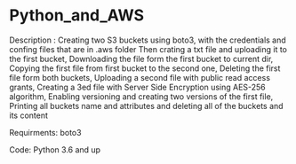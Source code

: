 # Python_and_AWS

Description :
     Creating two S3 buckets using boto3, with the credentials and confing files that are in .aws folder
     Then crating a txt file and uploading it to the first bucket,
     Downloading the file form the first bucket to current dir,
     Copying the first file from first bucket to the second one,
     Deleting the first file form both buckets,
     Uploading a second file with public read access grants,
     Creating a 3ed file with Server Side Encryption using AES-256 algorithm,
     Enabling versioning and creating two versions of the first file, 
     Printing all buckets name and attributes
     and deleting all of the buckets and its content

Requirments:
	boto3

Code:
	Python 3.6 and up